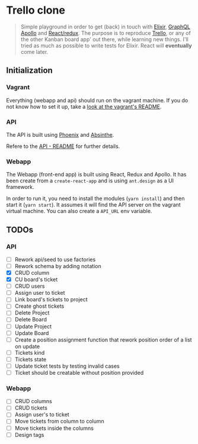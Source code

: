 # Trello clone

> Simple playground in order to get (back) in touch with [Elixir](https://elixir-lang.org/), [GraphQL](https://graphql.org/) [Apollo](https://www.apollographql.com/) and [React/redux](https://redux.js.org/).
> The purpose is to reproduce [Trello](https://trello.com/), or any of the other Kanban board app' out there, while learning new things.
> I'll tried as much as possible to write tests for Elixir. React will **eventually** come later.

## Initialization

### Vagrant
Everything (webapp and api) should run on the vagrant machine.
If you do not know how to set it up, take a [look at the vagrant's README](vagrant.d/README.md).

### API
The API is built using [Phoenix](http://phoenixframework.org/) and [Absinthe](http://absinthe-graphql.org/).

Refere to the [API - README](api/README.md) for further details.

### Webapp
The Webapp (front-end app) is built using React, Redux and Apollo.
It has been create from a `create-react-app` and is using `ant.design` as a UI framework.

In order to run it, you need to install the modules (`yarn install`) and then start it (`yarn start`).
It assumes it will find the API server on the vagrant virtual machine.
You can also create a `API_URL` env variable.

## TODOs

### API
- [ ] Rework api/seed to use factories
- [ ] Rework schema by adding notation
- [X] CRUD column
- [X] CU board's ticket
- [ ] CRUD users
- [ ] Assign user to ticket
- [ ] Link board's tickets to project
- [ ] Create ghost tickets
- [ ] Delete Project
- [ ] Delete Board
- [ ] Update Project
- [ ] Update Board
- [ ] Create a position assignment function that rework position order of a list on update
- [ ] Tickets kind
- [ ] Tickets state
- [ ] Update ticket tests by testing invalid cases
- [ ] Ticket should be creatable without position provided

### Webapp
- [ ] CRUD columns
- [ ] CRUD tickets
- [ ] Assign user's to ticket
- [ ] Move tickets from column to column
- [ ] Move tickets inside the columns
- [ ] Design tags
